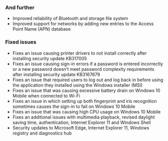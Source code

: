 ### And further
- Improved reliability of Bluetooth and storage file system
- Improved support for networks by adding new entries to the Access Point Name (APN) database

### Fixed issues
- Fixes an issue causing printer drivers to not install correctly after installing security update KB317005
- Fixes an issue causing sign-in errors if a password is entered incorrectly or a new password doesn’t meet password complexity requirements after installing security update KB3167679
- Fixes an issue that required users to log out and log back in before using the application they installed using the Windows installer (MSI)
- Fixes an issue that was causing excessive battery drain on Windows 10 Mobile when connected to Wi-Fi
- Fixes an issue in which setting up both fingerprint and iris recognition sometimes causes the sign-in to fail on Windows 10 Mobile
- Fixes an issue that was causing high CPU usage on Windows 10 Mobile
- Fixes an additional issues with multimedia playback, revised daylight saving time, authentication, Internet Explorer 11 and Windows Shell
- Security updates to Microsoft Edge, Internet Explorer 11, Windows registry and diagnostics hub
